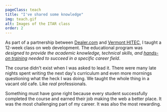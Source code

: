 ```yaml
---
pageClass: teach
title: "I've shared some knowledge"
img: teach.gif
alt: Images of the ITAR class
order: 2
---
```


As part of a partnership between [Dealer.com](http://dealer.com) and [Vermont HITEC](http://www.vthitec.org/index.html), I taught a 12-week class on web development. The educational program was _designed to provide the academic knowledge, technical skills, and [hands-on training](https://www.vpr.org/post/vermont-hitec-training-program-guarantees-jobs#stream/0) needed to succeed in a specific career field_.

The course didn't exist when I was asked to lead it. There were many late nights spent writing the next day's curriculum and even more mornings questioning what the heck I was doing. We taught the whole thing in a vacant old cafe. Like _real_ professionals.

Something must have gone right because every student successfully completed the course and earned their job making the web a better place. It was the most challenging part of my career. It was also the most rewarding.
